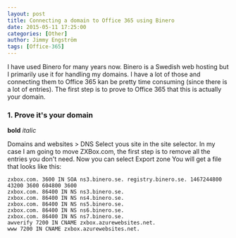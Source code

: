```yaml
---
layout: post
title: Connecting a domain to Office 365 using Binero
date: 2015-05-11 17:25:00
categories: [Other]
author: Jimmy Engström
tags: [Office-365]
---
```

I have used Binero for many years now.
Binero is a Swedish web hosting but I primarily use it for handling my domains.
I have a lot of those and connecting them to Office 365 kan be pretty time consuming (since there is a lot of entries).
The first step is to prove to Office 365 that this is actually your domain.

### 1. Prove it's your domain 

**bold**
*italic*



Domains and websites > DNS
Select yous site in the site selector.
In my case I am going to move ZXBox.com, the first step is to remove all the entries you don't need.
Now you can select Export zone
You will get a file that looks like this:

```
zxbox.com. 3600 IN SOA ns3.binero.se. registry.binero.se. 1467244800 43200 3600 604800 3600
zxbox.com. 86400 IN NS ns3.binero.se.
zxbox.com. 86400 IN NS ns4.binero.se.
zxbox.com. 86400 IN NS ns5.binero.se.
zxbox.com. 86400 IN NS ns6.binero.se.
zxbox.com. 86400 IN NS ns7.binero.se.
awverify 7200 IN CNAME zxbox.azurewebsites.net.
www 7200 IN CNAME zxbox.azurewebsites.net.
```